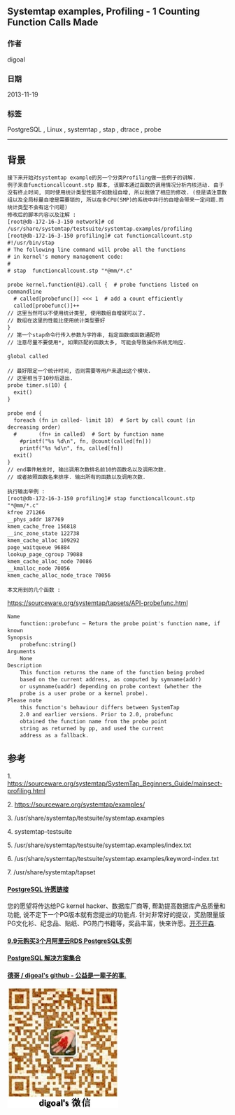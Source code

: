 ## Systemtap examples, Profiling - 1 Counting Function Calls Made  
                                                                                                                             
### 作者                                                                                                                         
digoal                                                                                                                           
                                                                                                                       
### 日期                                                                                                                                          
2013-11-19                                                                                                                  
                                                                                                                        
### 标签                                                                                                                       
PostgreSQL , Linux , systemtap , stap , dtrace , probe                                                                                                                        
                                                                                                                                                         
----                                                                                                                                 
                                                                                                                                                                     
## 背景     
```  
接下来开始对systemtap example的另一个分类Profiling做一些例子的讲解.  
例子来自functioncallcount.stp 脚本, 该脚本通过函数的调用情况分析内核活动. 由于没有终止时间, 同时使用统计类型性能不如数组自增, 所以我做了相应的修改. (但是请注意数组以及全局标量自增是需要锁的, 所以在多CPU(SMP)的系统中并行的自增会带来一定问题.而统计类型不会有这个问题)  
修改后的脚本内容以及注解 :   
[root@db-172-16-3-150 network]# cd /usr/share/systemtap/testsuite/systemtap.examples/profiling  
[root@db-172-16-3-150 profiling]# cat functioncallcount.stp  
#!/usr/bin/stap  
# The following line command will probe all the functions  
# in kernel's memory management code:  
#  
# stap  functioncallcount.stp "*@mm/*.c"  
  
probe kernel.function(@1).call {  # probe functions listed on commandline  
  # called[probefunc()] <<< 1  # add a count efficiently  
  called[probefunc()]++  
// 这里当然可以不使用统计类型, 使用数组自增就可以了.   
// 数组在这里的性能比使用统计类型要好  
}  
// 第一个stap命令行传入参数为字符串, 指定函数或函数通配符  
// 注意尽量不要使用*, 如果匹配的函数太多, 可能会导致操作系统无响应.  
  
global called  
  
// 最好限定一个统计时间, 否则需要等用户来退出这个模块.   
// 这里相当于10秒后退出.  
probe timer.s(10) {  
  exit()  
}  
  
probe end {  
  foreach (fn in called- limit 10)  # Sort by call count (in decreasing order)  
  #       (fn+ in called)  # Sort by function name  
    #printf("%s %d\n", fn, @count(called[fn]))  
    printf("%s %d\n", fn, called[fn])  
  exit()  
}  
// end事件触发时, 输出调用次数排名前10的函数名以及调用次数.  
// 或者按照函数名来排序. 输出所有的函数以及调用次数.  
  
执行输出举例 :   
[root@db-172-16-3-150 profiling]# stap functioncallcount.stp "*@mm/*.c"  
kfree 271266  
__phys_addr 187769  
kmem_cache_free 156818  
__inc_zone_state 122738  
kmem_cache_alloc 109292  
page_waitqueue 96884  
lookup_page_cgroup 79088  
kmem_cache_alloc_node 70086  
__kmalloc_node 70056  
kmem_cache_alloc_node_trace 70056  
  
本文用到的几个函数 :   
```  
  
https://sourceware.org/systemtap/tapsets/API-probefunc.html  
  
```  
Name  
    function::probefunc — Return the probe point's function name, if known  
Synopsis  
    probefunc:string()  
Arguments  
    None  
Description  
    This function returns the name of the function being probed   
    based on the current address, as computed by symname(addr)  
    or usymname(uaddr) depending on probe context (whether the  
    probe is a user probe or a kernel probe).  
Please note  
    this function's behaviour differs between SystemTap   
    2.0 and earlier versions. Prior to 2.0, probefunc   
    obtained the function name from the probe point   
    string as returned by pp, and used the current   
    address as a fallback.  
```  
  
## 参考  
1\. https://sourceware.org/systemtap/SystemTap_Beginners_Guide/mainsect-profiling.html  
  
2\. https://sourceware.org/systemtap/examples/  
  
3\. /usr/share/systemtap/testsuite/systemtap.examples  
  
4\. systemtap-testsuite  
  
5\. /usr/share/systemtap/testsuite/systemtap.examples/index.txt  
  
6\. /usr/share/systemtap/testsuite/systemtap.examples/keyword-index.txt  
  
7\. /usr/share/systemtap/tapset  
    
  
  
  
  
  
  
  
  
  
  
  
  
  
  
  
  
  
  
  
  
  
  
  
  
  
  
  
  
  
  
  
  
  
  
  
  
  
  
  
  
  
  
  
  
  
  
  
  
  
  
  
  
  
  
  
  
  
  
  
  
  
  
  
  
  
  
  
  
  
  
  
  
  
#### [PostgreSQL 许愿链接](https://github.com/digoal/blog/issues/76 "269ac3d1c492e938c0191101c7238216")
您的愿望将传达给PG kernel hacker、数据库厂商等, 帮助提高数据库产品质量和功能, 说不定下一个PG版本就有您提出的功能点. 针对非常好的提议，奖励限量版PG文化衫、纪念品、贴纸、PG热门书籍等，奖品丰富，快来许愿。[开不开森](https://github.com/digoal/blog/issues/76 "269ac3d1c492e938c0191101c7238216").  
  
  
#### [9.9元购买3个月阿里云RDS PostgreSQL实例](https://www.aliyun.com/database/postgresqlactivity "57258f76c37864c6e6d23383d05714ea")
  
  
#### [PostgreSQL 解决方案集合](https://yq.aliyun.com/topic/118 "40cff096e9ed7122c512b35d8561d9c8")
  
  
#### [德哥 / digoal's github - 公益是一辈子的事.](https://github.com/digoal/blog/blob/master/README.md "22709685feb7cab07d30f30387f0a9ae")
  
  
![digoal's wechat](../pic/digoal_weixin.jpg "f7ad92eeba24523fd47a6e1a0e691b59")
  

